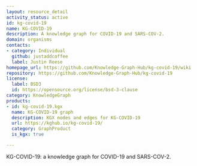 ```yaml
---
layout: resource_detail
activity_status: active
id: kg-covid-19
name: KG-COVID-19
description: A knowledge graph for COVID-19 and SARS-COV-2.
domain: organisms
contacts:
- category: Individual
  github: justaddcoffee
  label: Justin Reese
homepage_url: https://github.com/Knowledge-Graph-Hub/kg-covid-19/wiki
repository: https://github.com/Knowledge-Graph-Hub/kg-covid-19
license:
  label: BSD3
  id: https://opensource.org/license/bsd-3-clause
category: KnowledgeGraph
products:
- id: kg-covid-19.kgx
  name: KG-COVID-19 graph
  description: KGX nodes and edges for KG-COVID-19
  url: https://kghub.io/kg-covid-19/
  category: GraphProduct
  is_kgx: true

---
```


KG-COVID-19: a knowledge graph for COVID-19 and SARS-COV-2.
